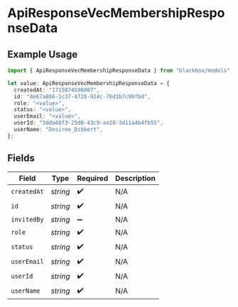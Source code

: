 # ApiResponseVecMembershipResponseData

## Example Usage

```typescript
import { ApiResponseVecMembershipResponseData } from "blackbox/models";

let value: ApiResponseVecMembershipResponseData = {
  createdAt: "1715074596007",
  id: "4e67a806-1c37-4728-914c-76d1b7c9bfbd",
  role: "<value>",
  status: "<value>",
  userEmail: "<value>",
  userId: "3dda60f3-25d8-43c9-ae28-3d11a4b4fb55",
  userName: "Desiree_Dibbert",
};
```

## Fields

| Field              | Type               | Required           | Description        |
| ------------------ | ------------------ | ------------------ | ------------------ |
| `createdAt`        | *string*           | :heavy_check_mark: | N/A                |
| `id`               | *string*           | :heavy_check_mark: | N/A                |
| `invitedBy`        | *string*           | :heavy_minus_sign: | N/A                |
| `role`             | *string*           | :heavy_check_mark: | N/A                |
| `status`           | *string*           | :heavy_check_mark: | N/A                |
| `userEmail`        | *string*           | :heavy_check_mark: | N/A                |
| `userId`           | *string*           | :heavy_check_mark: | N/A                |
| `userName`         | *string*           | :heavy_check_mark: | N/A                |
